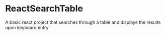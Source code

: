 # ReactSearchTable
A basic react project that searches through a table and displays the results upon keyboard entry
